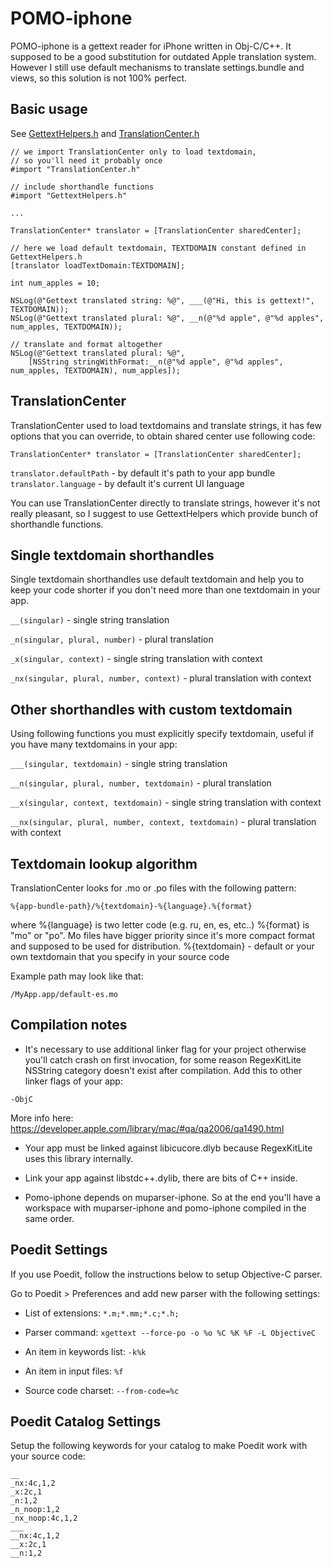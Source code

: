 # POMO-iphone

POMO-iphone is a gettext reader for iPhone written in Obj-C/C++. It supposed to be a good substitution for outdated Apple translation system. However I still use default mechanisms to translate settings.bundle and views, so this solution is not 100% perfect.

## Basic usage

See [GettextHelpers.h](https://github.com/pronebird/pomo-iphone/blob/master/pomo-iphone/GettextHelpers.h) and [TranslationCenter.h](https://github.com/pronebird/pomo-iphone/blob/master/pomo-iphone/TranslationCenter.h)

    // we import TranslationCenter only to load textdomain,
    // so you'll need it probably once
    #import "TranslationCenter.h"

    // include shorthandle functions
    #import "GettextHelpers.h"

    ...

    TranslationCenter* translator = [TranslationCenter sharedCenter];

    // here we load default textdomain, TEXTDOMAIN constant defined in GettextHelpers.h
    [translator loadTextDomain:TEXTDOMAIN];

    int num_apples = 10;

    NSLog(@"Gettext translated string: %@", ___(@"Hi, this is gettext!", TEXTDOMAIN));
    NSLog(@"Gettext translated plural: %@", __n(@"%d apple", @"%d apples", num_apples, TEXTDOMAIN));

    // translate and format altogether
    NSLog(@"Gettext translated plural: %@",
        [NSString stringWithFormat:__n(@"%d apple", @"%d apples", num_apples, TEXTDOMAIN), num_apples]);

## TranslationCenter

TranslationCenter used to load textdomains and translate strings, it has few options that you can override, to obtain shared center use following code:

    TranslationCenter* translator = [TranslationCenter sharedCenter];

`translator.defaultPath` - by default it's path to your app bundle
`translator.language` - by default it's current UI language

You can use TranslationCenter directly to translate strings, however it's not really pleasant, so I suggest to use GettextHelpers which provide bunch of shorthandle functions.

## Single textdomain shorthandles

Single textdomain shorthandles use default textdomain and help you to keep your code shorter if you don't need more than one textdomain in your app.

`__(singular)` - single string translation

`_n(singular, plural, number)` - plural translation

`_x(singular, context)` - single string translation with context

`_nx(singular, plural, number, context)` - plural translation with context

## Other shorthandles with custom textdomain

Using following functions you must explicitly specify textdomain, useful if you have many textdomains in your app:

`___(singular, textdomain)` - single string translation

`__n(singular, plural, number, textdomain)` - plural translation

`__x(singular, context, textdomain)` - single string translation with context

`__nx(singular, plural, number, context, textdomain)` - plural translation with context

## Textdomain lookup algorithm

TranslationCenter looks for .mo or .po files with the following pattern:

`%{app-bundle-path}/%{textdomain}-%{language}.%{format}`

where %{language} is two letter code (e.g. ru, en, es, etc..)
%{format} is "mo" or "po". Mo files have bigger priority since it's more compact format and supposed to be used for distribution.
%{textdomain} - default or your own textdomain that you specify in your source code

Example path may look like that:

`/MyApp.app/default-es.mo`

## Compilation notes

- It's necessary to use additional linker flag for your project otherwise you'll catch crash on first invocation, for some reason RegexKitLite NSString category doesn't exist after compilation. Add this to other linker flags of your app:

`-ObjC`

More info here: https://developer.apple.com/library/mac/#qa/qa2006/qa1490.html

- Your app must be linked against libicucore.dlyb because RegexKitLite uses this library internally.

- Link your app against libstdc++.dylib, there are bits of C++ inside.

- Pomo-iphone depends on muparser-iphone. So at the end you'll have a workspace with muparser-iphone and pomo-iphone compiled in the same order.

## Poedit Settings

If you use Poedit, follow the instructions below to setup Objective-C parser.

Go to Poedit > Preferences and add new parser with the following settings:

- List of extensions:
`*.m;*.mm;*.c;*.h;`

- Parser command:
`xgettext --force-po -o %o %C %K %F -L ObjectiveC`

- An item in keywords list:
`-k%k`

- An item in input files:
`%f`

- Source code charset:
`--from-code=%c`

## Poedit Catalog Settings

Setup the following keywords for your catalog to make Poedit work with your source code:

    __
    _nx:4c,1,2
    _x:2c,1
    _n:1,2
    _n_noop:1,2
    _nx_noop:4c,1,2
    ___
    __nx:4c,1,2
    __x:2c,1
    __n:1,2

